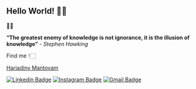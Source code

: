 ## Hello World! 👋🏻

🚀✨

**“The greatest enemy of knowledge is not ignorance, it is the illusion of knowledge”** - *Stephen Hawking*

Find me 👇🏻
<script src="https://platform.linkedin.com/badges/js/profile.js" async defer type="text/javascript"></script>
<div class="badge-base LI-profile-badge" data-locale="pt_BR" data-size="medium" data-theme="dark" data-type="VERTICAL" data-vanity="hariadiny-mantovam" data-version="v1"><a class="badge-base__link LI-simple-link" href="https://br.linkedin.com/in/hariadiny-mantovam?trk=profile-badge">Hariadiny Mantovam</a></div>
              
[![Linkedin Badge](https://img.shields.io/badge/-Hariadiny%20Mantovam-00509d?style=flat-square&logo=Linkedin&logoColor=white&link=https://www.linkedin.com/in/hariadiny-mantovam-9317631bb/)](https://www.linkedin.com/in/hariadiny-mantovam/)
[![Instagram Badge](https://img.shields.io/badge/-hariadiny.m-b56576?style=flat-square&logo=Instagram&logoColor=white&link=https://www.instagram.com/hariadiny.m/)](https://www.instagram.com/hariadiny.mantovam/)
[![Gmail Badge](https://img.shields.io/badge/-hariadiny.mantovam@gmail.com-ba181b?style=flat-square&logo=Gmail&logoColor=white&link=mailto:hariadiny.mantovam@gmail.com)](mailto:hariadiny.mantovam@gmail.com)



<!--
**hariadiny-mantovam/hariadiny-mantovam** is a ✨ _special_ ✨ repository because its `README.md` (this file) appears on your GitHub profile.

Here are some ideas to get you started:

- 🔭 I’m currently working on ...
- 🌱 I’m currently learning ...
- 👯 I’m looking to collaborate on ...
- 🤔 I’m looking for help with ...
- 💬 Ask me about ...
- 📫 How to reach me: ...
- 😄 Pronouns: ...
- ⚡ Fun fact: ...
-->
